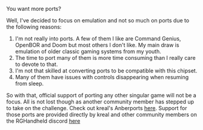 You want more ports?  

Well, I've decided to focus on emulation and not so much on ports due to the following reasons:

1. I'm not really into ports.  A few of them I like are Command Genius, OpenBOR and Doom but most others I don't like.  My main draw is emulation of older classic gaming systems from my youth.  
2. The time to port many of them is more time consuming than I really care to devote to that.
3. I'm not that skilled at converting ports to be compatible with this chipset.
4. Many of them have issues with controls disappearing when resuming from sleep.

So with that, official support of porting any other singular game will not be a focus.  All is not lost though as another community member has stepped up to take on the challenge.  Check out kreal's Anberports [here](https://github.com/krishenriksen/AnberPorts).  Support for those ports are provided directly by kreal and other community members on the RGHandheld discord [here](https://discord.gg/wurh4WM)